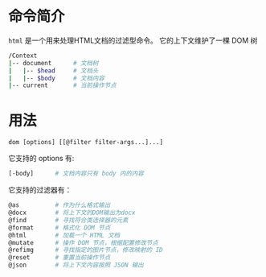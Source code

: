 # 命令简介

`html` 是一个用来处理HTML文档的过滤型命令。
它的上下文维护了一棵 DOM 树

```bash
/Context
|-- document      # 文档树
|   |-- $head     # 文档头
|   |-- $body     # 文档内容
|-- current       # 当前操作节点
```

# 用法

```
dom [options] [[@filter filter-args...]...]
```

它支持的 options 有:

```bash
[-body]      # 文档内容只有 body 内的内容
```

它支持的过滤器有：

```bash
@as          # 作为什么格式输出
@docx        # 将上下文的DOM输出为docx
@find        # 寻找符合类选择器的元素
@format      # 格式化 DOM 节点
@html        # 加载一个 HTML 文档
@mutate      # 操作 DOM 节点，根据配置修改节点
@refimg      # 寻找指定的图片节点，修改映射的 ID
@reset       # 重置当前操作节点
@json        # 将上下文内容按照 JSON 输出
```
